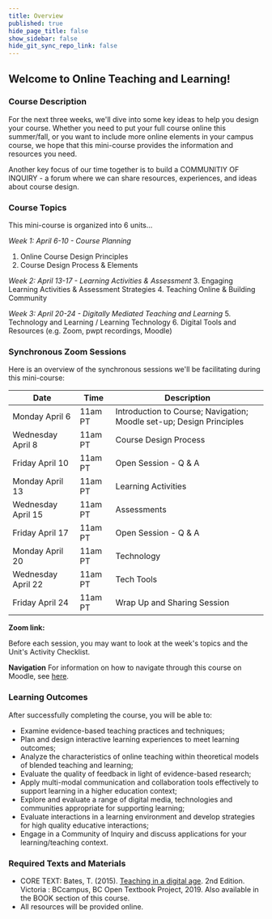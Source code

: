 ```yaml
---
title: Overview
published: true
hide_page_title: false
show_sidebar: false
hide_git_sync_repo_link: false
---
```


## Welcome to Online Teaching and Learning!

### Course Description
For the next three weeks, we'll dive into some key ideas to help you design your course.  Whether you need to put your full course online this summer/fall, or you want to include more online elements in your campus course, we hope that this mini-course provides the information and resources you need.

Another key focus of our time together is to build a COMMUNITIY OF INQUIRY - a forum where we can share resources, experiences, and ideas about course design.


### Course Topics
This mini-course is organized into 6 units...

*Week 1: April 6-10 - Course Planning*
  1. Online Course Design Principles
  2. Course Design Process & Elements

*Week 2: April 13-17 - Learning Activities & Assessment*
  3. Engaging Learning Activities & Assessment Strategies
  4. Teaching Online & Building Community

*Week 3: April 20-24 - Digitally Mediated Teaching and Learning*
 5. Technology and Learning / Learning Technology
 6. Digital Tools and Resources (e.g. Zoom, pwpt recordings, Moodle)


### Synchronous Zoom Sessions
Here is an overview of the synchronous sessions we'll be facilitating during this mini-course:

| Date              | Time   | Description                                   |
|---------------------|-----------|-----------------------------------------------|
| Monday April 6             | 11am PT      | Introduction to Course; Navigation; Moodle set-up; Design Principles                                 |
| Wednesday April 8               | 11am PT     |   Course Design Process                       |
| Friday April 10 | 11am PT      | Open Session - Q & A                 |
| Monday April 13      | 11am PT      |  Learning Activities               |
| Wednesday April 15  | 11am PT      | Assessments           |
| Friday April 17                 | 11am PT      | Open Session - Q & A                               |
| Monday April 20                  | 11am PT      | Technology                               |
| Wednesday April 22              | 11am PT      | Tech Tools                  |
| Friday April 24         | 11am PT      | Wrap Up and Sharing Session                         |

**Zoom link:**

Before each session, you may want to look at the week's topics and the Unit's Activity Checklist.


**Navigation**
For information on how to navigate through this course on Moodle, see [here](http://create.twu.ca/help/moodle).



### Learning Outcomes

After successfully completing the course, you will be able to:
- Examine evidence-based teaching practices and techniques;
- Plan and design interactive learning experiences to meet learning outcomes;
- Analyze the characteristics of online teaching within theoretical models of blended teaching and learning;
- Evaluate the quality of feedback in light of evidence-based research;
- Apply multi-modal communication and collaboration tools effectively to support learning in a higher education context;
- Explore and evaluate a range of digital media, technologies and communities appropriate for supporting learning;
- Evaluate interactions in a learning environment and develop strategies for high quality educative interactions;
- Engage in a Community of Inquiry and discuss applications for your learning/teaching context.


### **Required** Texts and Materials
- CORE TEXT: Bates, T. (2015). [Teaching in a digital age](https://pressbooks.bccampus.ca/teachinginadigitalagev2/). 2nd Edition. Victoria : BCcampus, BC Open Textbook Project, 2019.  Also available in the BOOK section of this course.
- All resources will be provided online.
